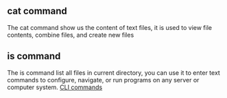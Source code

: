 ## cat command
The cat command show us the content of text files, it is used to view file contents, combine files, and create new files
## is command
The is command list all files in current directory, you can use it to enter text commands to configure, navigate, or run programs on any server or computer system.
[CLI commands](docs/cli.md)
